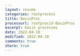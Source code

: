 ```yaml
---
layout: resume
categories: rootprocess
title: BasinProc
processurl: rootprocid-BasinProc
excerpt: basin processes
date: 2022-04-10
modified: 2022-04-10
comments: true
share: true
---
```


